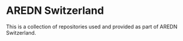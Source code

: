 # AREDN Switzerland

This is a collection of repositories used and provided as part of AREDN Switzerland.

